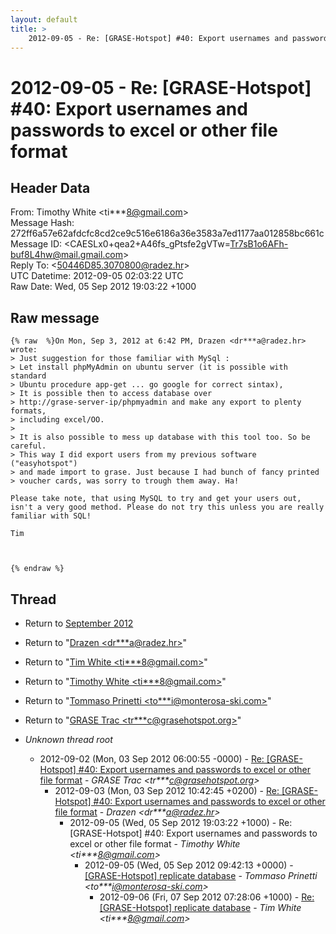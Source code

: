 ```yaml
---
layout: default
title: >
    2012-09-05 - Re: [GRASE-Hotspot] #40: Export usernames and passwords to excel or other file format
---
```


# 2012-09-05 - Re: [GRASE-Hotspot] #40: Export usernames and passwords to excel or other file format

## Header Data

From: Timothy White \<ti***8@gmail.com\><br>
Message Hash: 272ff6a57e62afdcfc8cd2ce9c516e6186a36e3583a7ed1177aa012858bc661c<br>
Message ID: \<CAESLx0+qea2+A46fs_gPtsfe2gVTw=Tr7sB1o6AFh-buf8L4hw@mail.gmail.com\><br>
Reply To: \<50446D85.3070800@radez.hr\><br>
UTC Datetime: 2012-09-05 02:03:22 UTC<br>
Raw Date: Wed, 05 Sep 2012 19:03:22 +1000<br>

## Raw message

```
{% raw  %}On Mon, Sep 3, 2012 at 6:42 PM, Drazen <dr***a@radez.hr> wrote:
> Just suggestion for those familiar with MySql :
> Let install phpMyAdmin on ubuntu server (it is possible with standard
> Ubuntu procedure app-get ... go google for correct sintax),
> It is possible then to access database over
> http://grase-server-ip/phpmyadmin and make any export to plenty formats,
> including excel/OO.
>
> It is also possible to mess up database with this tool too. So be careful.
> This way I did export users from my previous software ("easyhotspot")
> and made import to grase. Just because I had bunch of fancy printed
> voucher cards, was sorry to trough them away. Ha!

Please take note, that using MySQL to try and get your users out,
isn't a very good method. Please do not try this unless you are really
familiar with SQL!

Tim



{% endraw %}
```

## Thread

+ Return to [September 2012](/archive/2012/09)

+ Return to "[Drazen <dr***a<span>@</span>radez.hr>](/authors/dr___a_at_radez_hr)"
+ Return to "[Tim White <ti***8<span>@</span>gmail.com>](/authors/ti___8_at_gmail_com)"
+ Return to "[Timothy White <ti***8<span>@</span>gmail.com>](/authors/ti___8_at_gmail_com)"
+ Return to "[Tommaso Prinetti <to***i<span>@</span>monterosa-ski.com>](/authors/to___i_at_monterosaski_com)"
+ Return to "[GRASE Trac <tr***c<span>@</span>grasehotspot.org>](/authors/tr___c_at_grasehotspot_org)"

+ _Unknown thread root_
  + 2012-09-02 (Mon, 03 Sep 2012 06:00:55 -0000) - [Re: [GRASE-Hotspot] #40: Export usernames and passwords to excel or other file format](/archive/2012/09/7cf6813db338a1f04f21f4a055e3ec6b8746c9059295108580441c027a1e087c) - _GRASE Trac \<tr***c@grasehotspot.org\>_
    + 2012-09-03 (Mon, 03 Sep 2012 10:42:45 +0200) - [Re: [GRASE-Hotspot] #40: Export usernames and passwords to excel or other file format](/archive/2012/09/72835a5c4d48a6492e522096d62575173ef7e87ebf00ed552c03d84a89bf2373) - _Drazen \<dr***a@radez.hr\>_
      + 2012-09-05 (Wed, 05 Sep 2012 19:03:22 +1000) - Re: [GRASE-Hotspot] #40: Export usernames and passwords to excel or other file format - _Timothy White \<ti***8@gmail.com\>_
        + 2012-09-05 (Wed, 05 Sep 2012 09:42:13 +0000) - [[GRASE-Hotspot] replicate database](/archive/2012/09/129ea5f57f6666e5508a5e52bb91ec957c17dd92c26aa6be80c7cd2ddb0de5d8) - _Tommaso Prinetti \<to***i@monterosa-ski.com\>_
          + 2012-09-06 (Fri, 07 Sep 2012 07:28:06 +1000) - [Re: [GRASE-Hotspot] replicate database](/archive/2012/09/380cbb4f3acd68b8b2433eeab4bb6353912c8ddd337d7a8c8f2a1daa543b7c63) - _Tim White \<ti***8@gmail.com\>_

